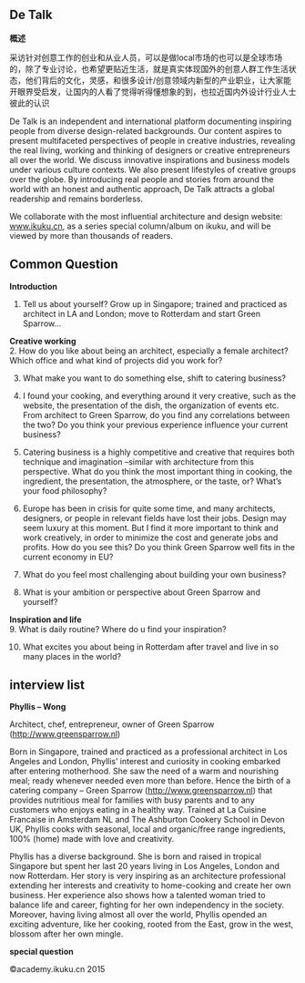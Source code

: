 ## De Talk

**概述**

采访针对创意工作的创业和从业人员，可以是做local市场的也可以是全球市场的，除了专业讨论，也希望更贴近生活，就是真实体现国外的创意人群工作生活状态，他们背后的文化，灵感，和很多设计/创意领域内新型的产业职业，让大家能开眼界受启发，让国内的人看了觉得听得懂想象的到，也拉近国内外设计行业人士彼此的认识  



De Talk is an independent and international platform documenting inspiring people from diverse design-related backgrounds. Our content aspires to present multifaceted perspectives of people in creative industries, revealing the real living, working and thinking of designers or creative entrepreneurs all over the world. We discuss innovative inspirations and business models under various culture contexts. We also present lifestyles of creative groups over the globe. By introducing real people and stories from around the world with an honest and authentic approach, De Talk attracts a global readership and remains borderless.

We collaborate with the most influential architecture and design website: www.ikuku.cn, as a series special column/album on ikuku, and will be viewed by more than thousands of readers. 



## Common Question   



**Introduction**  
1. Tell us about yourself?
Grow up in Singapore; trained and practiced as architect in LA and London; move to Rotterdam and start Green Sparrow…

**Creative working**  
2. How do you like about being an architect, especially a female architect? Which office and what kind of projects did you work for? 

3. What make you want to do something else, shift to catering business?

4. I found your cooking, and everything around it very creative, such as the website, the presentation of the dish, the organization of events etc. From architect to Green Sparrow, do you find any correlations between the two? Do you think your previous experience influence your current business?

5. Catering business is a highly competitive and creative that requires both technique and imagination –similar with architecture from this perspective. What do you think the most important thing in cooking, the ingredient, the presentation, the atmosphere, or the taste, or? What’s your food philosophy? 

6. Europe has been in crisis for quite some time, and many architects, designers, or people in relevant fields have lost their jobs. Design may seem luxury at this moment. But I find it more important to think and work creatively, in order to minimize the cost and generate jobs and profits. How do you see this? Do you think Green Sparrow well fits in the current economy in EU? 

7. What do you feel most challenging about building your own business?

8. What is your ambition or perspective about Green Sparrow and yourself?

**Inspiration and life**  
9. What is daily routine? Where do u find your inspiration?

10. What excites you about being in Rotterdam after travel and live in so many places in the world?
 



## interview list

**Phyllis – Wong**  

Architect, chef, entrepreneur, owner of Green Sparrow (http://www.greensparrow.nl)

Born in Singapore, trained and practiced as a professional architect in Los Angeles and London, Phyllis’ interest and curiosity in cooking embarked after entering motherhood.  She saw the need of a warm and nourishing meal; ready whenever needed even more than before.  Hence the birth of a catering company – Green Sparrow (http://www.greensparrow.nl) that provides nutritious meal for families with busy parents and to any customers who enjoys eating in a healthy way.  Trained at La Cuisine Francaise in Amsterdam NL and The Ashburton Cookery School in Devon UK, Phyllis cooks with seasonal, local and organic/free range ingredients, 100% (home) made with love and creativity.

Phyllis has a diverse background.  She is born and raised in tropical Singapore but spent her last 20 years living in Los Angeles, London and now Rotterdam. Her story is very inspiring as an architecture professional extending her interests and creativity to home-cooking and create her own business. Her experience also shows how a talented woman tried to balance life and career, fighting for her own independency in the society. Moreover, having living almost all over the world, Phyllis opended an exciting adventure, like her cooking, rooted from the East, grow in the west, blossom after her own mingle.  


**special question**  


&copy;academy.ikuku.cn 2015



